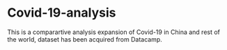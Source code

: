# Covid-19-analysis
This is a comparartive analysis expansion of Covid-19 in China and rest of the world, dataset has been acquired from Datacamp.
